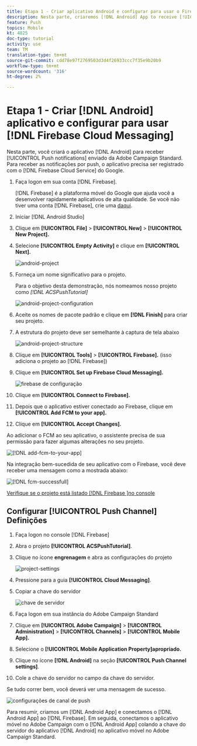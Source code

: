 ```yaml
---
title: Etapa 1 - Criar aplicativo Android e configurar para usar o Firebase Cloud Messaging
description: Nesta parte, criaremos [!DNL Android] App to receive [!UICONTROL Push notifications] enviado da Adobe Campaign Standard. Para receber as notificações por push, o aplicativo precisa ser registrado com o Google [!DNL Firebase Cloud Service].
feature: Push
topics: Mobile
kt: 4825
doc-type: tutorial
activity: use
team: TM
translation-type: tm+mt
source-git-commit: cdd78e97f2769503d3d4f26933ccc7f35e9b20b9
workflow-type: tm+mt
source-wordcount: '316'
ht-degree: 2%

---
```



# Etapa 1 - Criar [!DNL Android] aplicativo e configurar para usar [!DNL Firebase Cloud Messaging]

Nesta parte, você criará o aplicativo [!DNL Android] para receber [!UICONTROL Push notifications] enviado da Adobe Campaign Standard. Para receber as notificações por push, o aplicativo precisa ser registrado com o [!DNL Firebase Cloud Service] do Google.

1. Faça logon em sua conta [!DNL Firebase].

   [!DNL Firebase] é a plataforma móvel do Google que ajuda você a desenvolver rapidamente aplicativos de alta qualidade. Se você não tiver uma conta [!DNL Firebase], crie uma [daqui](https://firebase.google.com).

2. Iniciar [!DNL Android Studio]
3. Clique em **[!UICONTROL File]** > **[!UICONTROL New]** > **[!UICONTROL New Project].**
4. Selecione **[!UICONTROL Empty Activity]** e clique em **[!UICONTROL Next].**

   ![android-project](assets/android-project.PNG)

5. Forneça um nome significativo para o projeto.

   Para o objetivo desta demonstração, nós nomeamos nosso projeto como *[!DNL ACSPushTutorial]*

   ![android-project-configuration](assets/android-project-configuration.PNG)

6. Aceite os nomes de pacote padrão e clique em **[!DNL Finish]** para criar seu projeto.
7. A estrutura do projeto deve ser semelhante à captura de tela abaixo

   ![android-project-structure](assets/android-project-structure.PNG)

8. Clique em **[!UICONTROL Tools]** > **[!UICONTROL Firebase].** (isso adiciona o projeto ao  [!DNL Firebase])
9. Clique em **[!UICONTROL Set up Firebase Cloud Messaging].**

   ![firebase de configuração](assets/android-project-firebase-messaging.PNG)

10. Clique em **[!UICONTROL Connect to Firebase].**
11. Depois que o aplicativo estiver conectado ao Firebase, clique em **[!UICONTROL Add FCM to your app].**
12. Clique em **[!UICONTROL Accept Changes].**

   Ao adicionar o FCM ao seu aplicativo, o assistente precisa de sua permissão para fazer algumas alterações no seu projeto.

   ![[!DNL add-fcm-to-your-app]](assets/firebase-add-fcm-to-app.PNG)

Na integração bem-sucedida de seu aplicativo com o Firebase, você deve receber uma mensagem como a mostrada abaixo:

![[!DNL fcm-successfull]](assets/android-firebase-success.PNG)

[Verifique se o projeto está listado  [!DNL Firebase ]no console](https://console.firebase.google.com/)

## Configurar [!UICONTROL Push Channel] Definições

1. Faça logon no console [!DNL Firebase]
2. Abra o projeto **[!UICONTROL ACSPushTutorial]**.
3. Clique no ícone **engrenagem** e abra as configurações do projeto

   ![project-settings](assets/firebase-project-settings.PNG)

4. Pressione para a guia **[!UICONTROL Cloud Messaging]**.
5. Copiar a chave do servidor

   ![chave de servidor](assets/firebase-server-key.PNG)

6. Faça logon em sua instância do Adobe Campaign Standard
7. Clique em **[!UICONTROL Adobe Campaign]** > **[!UICONTROL Administration]** > **[!UICONTROL Channels]** > **[!UICONTROL Mobile App].**
8. Selecione o **[!UICONTROL Mobile Application Property]apropriado.**
9. Clique no ícone **[!DNL Android]** na seção **[!UICONTROL Push Channel settings]**.
10. Cole a chave do servidor no campo da chave do servidor.

Se tudo correr bem, você deverá ver uma mensagem de sucesso.

![configurações de canal de push](assets/push-channel-settings.PNG)

Para resumir, criamos um [!DNL Android App] e conectamos o [!DNL Android App] ao [!DNL Firebase]. Em seguida, conectamos o aplicativo móvel no Adobe Campaign com o [!DNL Android App] colando a chave do servidor do aplicativo [!DNL Android] no aplicativo móvel no Adobe Campaign Standard.
